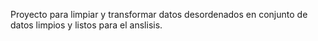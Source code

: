 Proyecto para limpiar y transformar datos desordenados en conjunto de datos limpios y listos para el anslisis.
